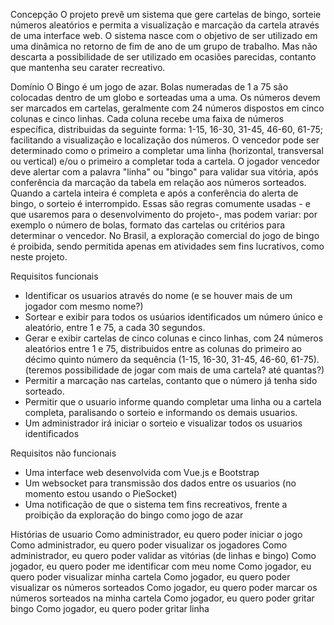 Concepção
O projeto prevê um sistema que gere cartelas de bingo, sorteie números aleatórios e permita a visualização e marcação da cartela através de uma interface web. O sistema nasce com o objetivo de ser utilizado em uma dinâmica no retorno de fim de ano de um grupo de trabalho. Mas não descarta a possibilidade de ser utilizado em ocasiões parecidas, contanto que mantenha seu carater recreativo.

Domínio
O Bingo é um jogo de azar.
Bolas numeradas de 1 a 75 são colocadas dentro de um globo e sorteadas uma a uma. Os números devem ser marcados em cartelas, geralmente com 24 números dispostos em cinco colunas e cinco linhas. Cada coluna recebe uma faixa de números específica, distribuidas da seguinte forma: 1-15, 16-30, 31-45, 46-60, 61-75; facilitando a visualização e localização dos números. O vencedor pode ser determinado como o primeiro a completar uma linha (horizontal, transversal ou vertical) e/ou o primeiro a completar toda a cartela. O jogador vencedor deve alertar com a palavra "linha" ou "bingo" para validar sua vitória, após conferência da marcação da tabela em relação aos números sorteados. Quando a cartela inteira é completa e após a conferência do alerta de bingo, o sorteio é interrompido.
Essas são regras comumente usadas - e que usaremos para o desenvolvimento do projeto-, mas podem variar: por exemplo o número de bolas, formato das cartelas ou critérios para determinar o vencedor.
No Brasil, a exploração comercial do jogo de bingo é proibida, sendo permitida apenas em atividades sem fins lucrativos, como neste projeto.

Requisitos funcionais
- Identificar os usuarios através do nome (e se houver mais de um jogador com mesmo nome?)
- Sortear e exibir para todos os usúarios identificados um número único e aleatório, entre 1 e 75, a cada 30 segundos.
- Gerar e exibir cartelas de cinco colunas e cinco linhas, com 24 números aleatórios entre 1 e 75, distribuidos entre as colunas do primeiro ao décimo quinto número da sequência (1-15, 16-30, 31-45, 46-60, 61-75).  (teremos possibilidade de jogar com mais de uma cartela? até quantas?)
- Permitir a marcação nas cartelas, contanto que o número já tenha sido sorteado.
- Permitir que o usuario informe quando completar uma linha ou a cartela completa, paralisando o sorteio e informando os demais usuarios.
- Um administrador irá iniciar o sorteio e visualizar todos os usuarios identificados

Requisitos não funcionais
- Uma interface web desenvolvida com Vue.js e Bootstrap
- Um websocket para transmissão dos dados entre os usuarios (no momento estou usando o PieSocket)
- Uma notificação de que o sistema tem fins recreativos, frente a proibição da exploração do bingo como jogo de azar

Histórias de usuario
Como administrador, eu quero poder iniciar o jogo
Como administrador, eu quero poder visualizar os jogadores
Como administrador, eu quero poder validar as vitórias (de linhas e bingo)
Como jogador, eu quero poder me identificar com meu nome
Como jogador, eu quero poder visualizar minha cartela
Como jogador, eu quero poder visualizar os números sorteados
Como jogador, eu quero poder marcar os números sorteados na minha cartela
Como jogador, eu quero poder gritar bingo
Como jogador, eu quero poder gritar linha